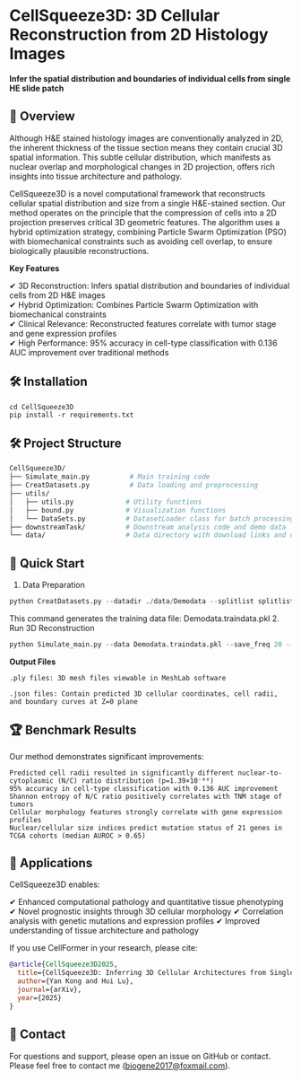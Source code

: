# CellSqueeze3D: 3D Cellular Reconstruction from 2D Histology Images

**Infer the spatial distribution and boundaries of individual cells from single HE slide patch**

## 📖 Overview 

Although H&E stained histology images are conventionally analyzed in 2D, the inherent thickness of the tissue section means they contain crucial 3D spatial information. This subtle cellular distribution, which manifests as nuclear overlap and morphological changes in 2D projection, offers rich insights into tissue architecture and pathology.

CellSqueeze3D is a novel computational framework that reconstructs cellular spatial distribution and size from a single H&E-stained section. Our method operates on the principle that the compression of cells into a 2D projection preserves critical 3D geometric features. The algorithm uses a hybrid optimization strategy, combining Particle Swarm Optimization (PSO) with biomechanical constraints such as avoiding cell overlap, to ensure biologically plausible reconstructions.

**Key Features** 

✔ 3D Reconstruction: Infers spatial distribution and boundaries of individual cells from 2D H&E images  
✔ Hybrid Optimization: Combines Particle Swarm Optimization with biomechanical constraints  
✔ Clinical Relevance: Reconstructed features correlate with tumor stage and gene expression profiles  
✔ High Performance: 95% accuracy in cell-type classification with 0.136 AUC improvement over traditional methods  
 

## 🛠 Installation

```git clone https://github.com/YankongSJTU/CellSqueeze3D.git
cd CellSqueeze3D
pip install -r requirements.txt
```

## 🛠 Project Structure
```bash
CellSqueeze3D/
├── Simulate_main.py          # Main training code
├── CreatDatasets.py          # Data loading and preprocessing
├── utils/
│   ├── utils.py             # Utility functions
│   ├── bound.py             # Visualization functions
│   └── DataSets.py          # DatasetLoader class for batch processing
├── downstreamTask/          # Downstream analysis code and demo data
└── data/                    # Data directory with download links and demo data
```

## 🚀 Quick Start
1. Data Preparation
```python
python CreatDatasets.py --datadir ./data/Demodata --splitlist splitlist.csv --basenamelen 6 --patchsize 1000

```
This command generates the training data file: Demodata.traindata.pkl
2. Run 3D Reconstruction
```python
python Simulate_main.py --data Demodata.traindata.pkl --save_freq 20 --checkpoints_dir checkpoints_demo
```
**Output Files**

    .ply files: 3D mesh files viewable in MeshLab software

    .json files: Contain predicted 3D cellular coordinates, cell radii, and boundary curves at Z=0 plane
## 🏆 Benchmark Results

Our method demonstrates significant improvements:

    Predicted cell radii resulted in significantly different nuclear-to-cytoplasmic (N/C) ratio distribution (p=1.39×10⁻⁸⁰)
    95% accuracy in cell-type classification with 0.136 AUC improvement
    Shannon entropy of N/C ratio positively correlates with TNM stage of tumors
    Cellular morphology features strongly correlate with gene expression profiles
    Nuclear/cellular size indices predict mutation status of 21 genes in TCGA cohorts (median AUROC > 0.65)


## 📜 Applications

CellSqueeze3D enables:

✔ Enhanced computational pathology and quantitative tissue phenotyping 
✔ Novel prognostic insights through 3D cellular morphology 
✔ Correlation analysis with genetic mutations and expression profiles 
✔ Improved understanding of tissue architecture and pathology 

If you use CellFormer in your research, please cite:
```bibtex
@article{CellSqueeze3D2025,
  title={CellSqueeze3D: Inferring 3D Cellular Architectures from Single Histology Sections via Biomechanical Constraint-Guided Optimization},
  author={Yan Kong and Hui Lu},
  journal={arXiv},
  year={2025}
}
```
##  📧 Contact
For questions and support, please open an issue on GitHub or contact.
Please feel free to contact me (biogene2017@foxmail.com).

 
